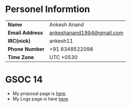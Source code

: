 # Personel Informtion

|                   |                             |
|-------------------|-----------------------------|
| **Name**          | Ankesh Anand                |
| **Email Address** | <ankeshanand1994@gmail.com> |
| **IRC(nick)**     | ankesh11                    |
| **Phone Number**  | +91 8348522098              |
| **Time Zone**     | UTC +0530                   |

# GSOC 14

-   My proposal page is
    [here](User:Ankeshanand/GSoC14/proposal "wikilink").
-   My Logs page is here
    [here](User:Ankeshanand/GSoC14/logs "wikilink").